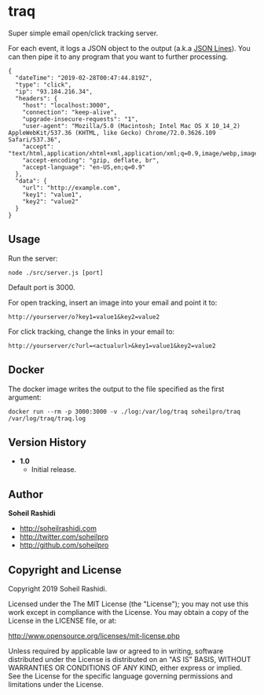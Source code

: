 # traq
Super simple email open/click tracking server.

For each event, it logs a JSON object to the output (a.k.a [JSON Lines](http://jsonlines.org/)). You can then pipe it to any program that you want to further processing.

```
{
  "dateTime": "2019-02-28T00:47:44.819Z",
  "type": "click",
  "ip": "93.184.216.34",
  "headers": {
    "host": "localhost:3000",
    "connection": "keep-alive",
    "upgrade-insecure-requests": "1",
    "user-agent": "Mozilla/5.0 (Macintosh; Intel Mac OS X 10_14_2) AppleWebKit/537.36 (KHTML, like Gecko) Chrome/72.0.3626.109 Safari/537.36",
    "accept": "text/html,application/xhtml+xml,application/xml;q=0.9,image/webp,image/apng,*/*;q=0.8",
    "accept-encoding": "gzip, deflate, br",
    "accept-language": "en-US,en;q=0.9"
  },
  "data": {
    "url": "http://example.com",
    "key1": "value1",
    "key2": "value2"
  }
}
```

## Usage

Run the server:

```
node ./src/server.js [port]
```

Default port is 3000.

For open tracking, insert an image into your email and point it to:

```
http://yourserver/o?key1=value1&key2=value2
```

For click tracking, change the links in your email to:

```
http://yourserver/c?url=<actualurl>&key1=value1&key2=value2
```

## Docker

The docker image writes the output to the file specified as the first argument:

```
docker run --rm -p 3000:3000 -v ./log:/var/log/traq soheilpro/traq /var/log/traq/traq.log
```

## Version History
+ **1.0**
	+ Initial release.

## Author
**Soheil Rashidi**

+ http://soheilrashidi.com
+ http://twitter.com/soheilpro
+ http://github.com/soheilpro

## Copyright and License
Copyright 2019 Soheil Rashidi.

Licensed under the The MIT License (the "License");
you may not use this work except in compliance with the License.
You may obtain a copy of the License in the LICENSE file, or at:

http://www.opensource.org/licenses/mit-license.php

Unless required by applicable law or agreed to in writing, software
distributed under the License is distributed on an "AS IS" BASIS,
WITHOUT WARRANTIES OR CONDITIONS OF ANY KIND, either express or implied.
See the License for the specific language governing permissions and
limitations under the License.

